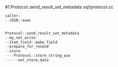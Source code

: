 #1.Protocol::send_result_set_metadata
sql/protocol.cc

```cpp
caller:
--JOIN::exec


Protocol::send_result_set_metadata
--my_net_write
--Item_field::make_field
--prepare_for_resend
--store
----Protocol::store_string_aux
------net_store_data
```